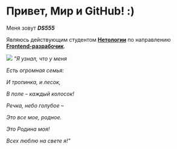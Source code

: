 # Привет, Мир и GitHub! :)

Меня зовут _**DS555**_

Являюсь действующим студентом [**Нетологии**](https://netology.ru/) по направлению [**Frontend-разрабочик**](https://netology.ru/programs/front-end).

![](https://sun9-38.userapi.com/impf/c840137/v840137450/2a4df/kPO75uMA74k.jpg?size=719x960&quality=96&sign=9b58fa7e190b85180ca5d038da0aa41b&type=album)
_"Я узнал, что у меня<p>
Есть огромная семья:<p>
И тропинка, и лесок,<p>
В поле – каждый колосок!<p>
Речка, небо голубое –<p>
Это все мое, родное.<p>
Это Родина моя!<p>
Всех люблю на свете я!"_